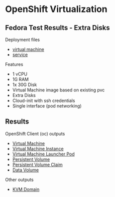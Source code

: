 # OpenShift Virtualization

## Fedora Test Results - Extra Disks

Deployment files
- [virtual machine](../../tests/ocp/kubevirt/fedora/fedora06-vm.yaml)
- [service](../../tests/ocp/kubevirt/fedora/fedora06-svc.yaml)

Features
- 1 vCPU
- 1G RAM
- 1x 30G Disk
- Virtual Machine image based on existing pvc
- Extra Disks
- Cloud-init with ssh credentials
- Single interface (pod networking)

## Results

OpenShift Client (oc) outputs
- [Virtual Machine](./OcVm.md)
- [Virtual Machine Instance](./OcVmi.md)
- [Virtual Machine Launcher Pod](./OcPod.md)
- [Persistent Volume](./OcPv.md)
- [Persistent Volume Claim](./OcPvc.md)
- [Data Volume](./OcDv.md)

Other outputs
- [KVM Domain](./OcKvm.md)
